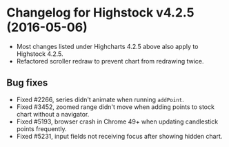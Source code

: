 # Changelog for Highstock v4.2.5 (2016-05-06)
        
- Most changes listed under Highcharts 4.2.5 above also apply to Highstock 4.2.5.
- Refactored scroller redraw to prevent chart from redrawing twice.

## Bug fixes
- Fixed #2266, series didn't animate when running `addPoint`.
- Fixed #3452, zoomed range didn't move when adding points to stock chart without a navigator.
- Fixed #5193, browser crash in Chrome 49+ when updating candlestick points frequently.
- Fixed #5231, input fields not receiving focus after showing hidden chart.